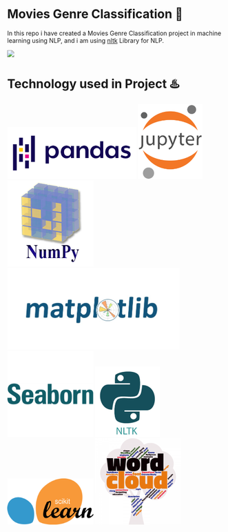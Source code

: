# Movies Genre Classification :notebook:
In this repo i have created a Movies Genre Classification project in machine learning using NLP, and i am using [nltk](https://pypi.org/project/nltk/) Library for NLP.

[![](https://camo.githubusercontent.com/2fb0723ef80f8d87a51218680e209c66f213edf8/68747470733a2f2f666f7274686562616467652e636f6d2f696d616765732f6261646765732f6d6164652d776974682d707974686f6e2e737667)](https://python.org)

# Technology used in Project :hotsprings:
<img target="_blank" src="https://github.com/yogeshnile/technology/blob/master/pandas.png" width="300">  <img target="_blank" src="https://github.com/yogeshnile/technology/blob/master/Jupyter.png" width="150">    <img target="_blank" src="https://github.com/yogeshnile/technology/blob/master/numpy.png" width="200">   <img target="_blank" src="https://github.com/yogeshnile/technology/blob/master/matplotlib.jpg" width="400">    <img target="_blank" src="https://github.com/yogeshnile/technology/blob/master/seaborn.png" width="200">    <img target="_blank" src="https://github.com/yogeshnile/technology/blob/master/python_nltk.png" width="150">    <img target="_blank" src="https://github.com/yogeshnile/technology/blob/master/sklearn.png" width="200">    <img target="_blank" src="https://github.com/yogeshnile/technology/blob/master/wordcloud.png" width="200">
